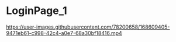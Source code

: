 # LoginPage_1



https://user-images.githubusercontent.com/78200658/168609405-9471eb61-c998-42c4-a0e7-68a30bf18416.mp4


